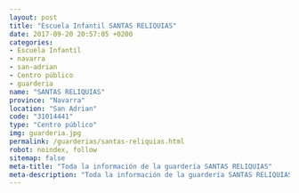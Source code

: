 ```yaml
---
layout: post
title: "Escuela Infantil SANTAS RELIQUIAS"
date: 2017-09-20 20:57:05 +0200
categories:
- Escuela Infantil
- navarra
- san-adrian
- Centro público
- guarderia
name: "SANTAS RELIQUIAS"
province: "Navarra"
location: "San Adrian"
code: "31014441"
type: "Centro público"
img: guarderia.jpg
permalink: /guarderias/santas-reliquias.html
robot: noindex, follow
sitemap: false
meta-title: "Toda la información de la guardería SANTAS RELIQUIAS"
meta-description: "Toda la información de la guardería SANTAS RELIQUIAS"
---
```


